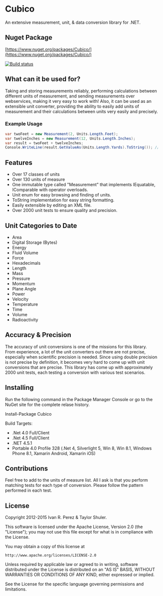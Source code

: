 # Cubico
An extensive measurement, unit, & data conversion library for .NET.

## Nuget Package
[https://www.nuget.org/packages/Cubico/](https://www.nuget.org/packages/Cubico/)

[![Build status](https://ci.appveyor.com/api/projects/status/qvd7ddt2vr4iwn8e/branch/master?svg=true)](https://ci.appveyor.com/project/irperez/cubico/branch/master)


## What can it be used for?
Taking and storing measurements reliably, performing calculations between different units of measurement, and sending measurements over webservices, making it very easy to work with! Also, it can be used as an extensible unit converter, providing the ability to easily add units of measurement and their calculations between units very easily and precisely.

### Example Usage
```csharp
var twoFeet = new Measurement(2, Units.Length.Feet);
var twelveInches = new Measurement(12, Units.Length.Inches);
var result = twoFeet + twelveInches;
Console.WriteLine(result.GetValueAs(Units.Length.Yards).ToString()); // = 1 yard
```
	
## Features
* Over 17 classes of units
* Over 130 units of measure
* One immutable type called "Measurement" that implements IEquatable, IComparable with operator overloads.
* Unit enum for easy browsing and finding of units.
* ToString implementation for easy string formatting.
* Easily extensible by editing an XML file.
* Over 2000 unit tests to ensure quality and precision.

## Unit Categories to Date
* Area
* Digital Storage (Bytes)
* Energy
* Fluid Volume
* Force
* Hexadecimals
* Length
* Mass
* Pressure
* Momentum
* Plane Angle
* Power
* Velocity
* Temperature
* Time
* Volume
* Radioactivity

## Accuracy & Precision
The accuracy of unit conversions is one of the missions for this library. From experience, a lot of the unit converters out there are not precise, especially when scientific precision is needed. Since using double precision is not precise by definition, it becomes very hard to come up with unit conversions that are precise. This library has come up with approximately 2000 unit tests, each testing a conversion with various test scenarios.

## Installing
Run the following command in the Package Manager Console or go to the NuGet site for the complete relase history.

Install-Package Cubico

Build Targets:

* .Net 4.0 Full/Client
* .Net 4.5 Full/Client
* .NET 4.5.1
* Portable 4.0 Profile 328 (.Net 4, Silverlight 5, Win 8, Win 8.1, Windows Phone 8.1, Xamarin Android, Xamarin iOS)

## Contributions
Feel free to add to the units of measure list.  All I ask is that you perform matching tests for each type of conversion.  Please follow the pattern performed in each test.

## License
Copyright 2012-2015 Ivan R. Perez & Taylor Shuler.

This software is licensed under the Apache License, Version 2.0 (the "License"); you may not use this file except for what is in compliance with the License.

You may obtain a copy of this license at

```
http://www.apache.org/licenses/LICENSE-2.0
```

Unless required by applicable law or agreed to in writing, software distributed under the License is distributed on an "AS IS" BASIS, WITHOUT WARRANTIES OR CONDITIONS OF ANY KIND, either expressed or implied.

See the License for the specific language governing permissions and limitations.
